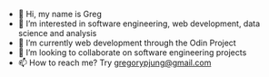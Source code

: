 - 👋 Hi, my name is Greg
- 👀 I’m interested in software engineering, web development, data science and analysis
- 🌱 I’m currently web development through the Odin Project
- 💞️ I’m looking to collaborate on software engineering projects
- 📫 How to reach me? Try gregorypjung@gmail.com

<!---
tenor2000/tenor2000 is a ✨ special ✨ repository because its `README.md` (this file) appears on your GitHub profile.
You can click the Preview link to take a look at your changes.
--->
